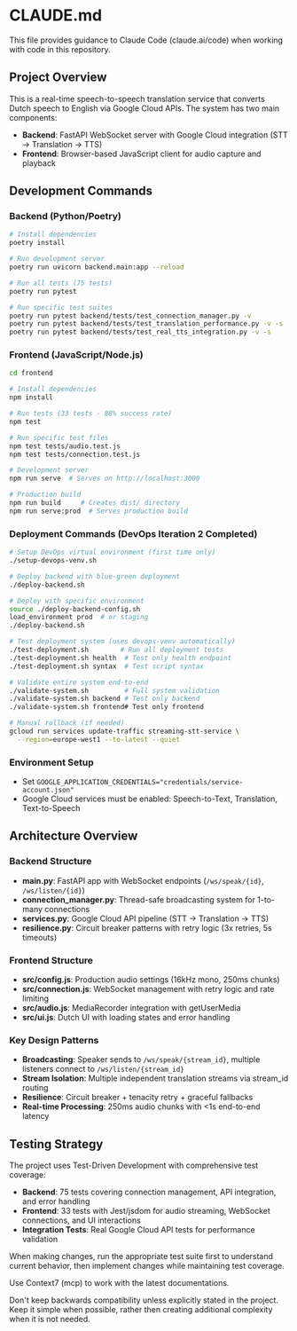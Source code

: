 # CLAUDE.md

This file provides guidance to Claude Code (claude.ai/code) when working with code in this repository.

## Project Overview

This is a real-time speech-to-speech translation service that converts Dutch speech to English via Google Cloud APIs. The system has two main components:
- **Backend**: FastAPI WebSocket server with Google Cloud integration (STT → Translation → TTS)
- **Frontend**: Browser-based JavaScript client for audio capture and playback

## Development Commands

### Backend (Python/Poetry)
```bash
# Install dependencies
poetry install

# Run development server
poetry run uvicorn backend.main:app --reload

# Run all tests (75 tests)
poetry run pytest

# Run specific test suites
poetry run pytest backend/tests/test_connection_manager.py -v
poetry run pytest backend/tests/test_translation_performance.py -v -s
poetry run pytest backend/tests/test_real_tts_integration.py -v -s
```

### Frontend (JavaScript/Node.js)
```bash
cd frontend

# Install dependencies
npm install

# Run tests (33 tests - 88% success rate)
npm test

# Run specific test files
npm test tests/audio.test.js
npm test tests/connection.test.js

# Development server
npm run serve  # Serves on http://localhost:3000

# Production build
npm run build     # Creates dist/ directory
npm run serve:prod  # Serves production build
```

### Deployment Commands (DevOps Iteration 2 Completed)
```bash
# Setup DevOps virtual environment (first time only)
./setup-devops-venv.sh

# Deploy backend with blue-green deployment
./deploy-backend.sh

# Deploy with specific environment
source ./deploy-backend-config.sh
load_environment prod  # or staging
./deploy-backend.sh

# Test deployment system (uses devops-venv automatically)
./test-deployment.sh        # Run all deployment tests
./test-deployment.sh health  # Test only health endpoint
./test-deployment.sh syntax  # Test script syntax

# Validate entire system end-to-end
./validate-system.sh         # Full system validation
./validate-system.sh backend # Test only backend
./validate-system.sh frontend# Test only frontend

# Manual rollback (if needed)
gcloud run services update-traffic streaming-stt-service \
  --region=europe-west1 --to-latest --quiet
```

### Environment Setup
- Set `GOOGLE_APPLICATION_CREDENTIALS="credentials/service-account.json"` 
- Google Cloud services must be enabled: Speech-to-Text, Translation, Text-to-Speech

## Architecture Overview

### Backend Structure
- **main.py**: FastAPI app with WebSocket endpoints (`/ws/speak/{id}`, `/ws/listen/{id}`)
- **connection_manager.py**: Thread-safe broadcasting system for 1-to-many connections
- **services.py**: Google Cloud API pipeline (STT → Translation → TTS)
- **resilience.py**: Circuit breaker patterns with retry logic (3x retries, 5s timeouts)

### Frontend Structure
- **src/config.js**: Production audio settings (16kHz mono, 250ms chunks)
- **src/connection.js**: WebSocket management with retry logic and rate limiting
- **src/audio.js**: MediaRecorder integration with getUserMedia
- **src/ui.js**: Dutch UI with loading states and error handling

### Key Design Patterns
- **Broadcasting**: Speaker sends to `/ws/speak/{stream_id}`, multiple listeners connect to `/ws/listen/{stream_id}`
- **Stream Isolation**: Multiple independent translation streams via stream_id routing
- **Resilience**: Circuit breaker + tenacity retry + graceful fallbacks
- **Real-time Processing**: 250ms audio chunks with <1s end-to-end latency

## Testing Strategy

The project uses Test-Driven Development with comprehensive test coverage:
- **Backend**: 75 tests covering connection management, API integration, and error handling
- **Frontend**: 33 tests with Jest/jsdom for audio streaming, WebSocket connections, and UI interactions
- **Integration Tests**: Real Google Cloud API tests for performance validation

When making changes, run the appropriate test suite first to understand current behavior, then implement changes while maintaining test coverage.

Use  Context7 (mcp) to work with the latest documentations.

Don't keep backwards compatibility unless explicitly stated in the project. Keep it simple when possible, rather then creating additional complexity when it is not needed. 

